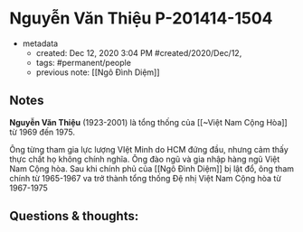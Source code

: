 # Nguyễn Văn Thiệu P-201414-1504

- metadata
	- created: Dec 12, 2020 3:04 PM #created/2020/Dec/12,
	- tags: #permanent/people 
	- previous note: [[Ngô Đình Diệm]]

## Notes
**Nguyễn Văn Thiệu** (1923-2001) là tổng thống của [[~Việt Nam Cộng Hòa]] từ 1969 đến 1975. 

Ông từng tham gia lực lượng VIệt Minh do HCM đứng đầu, nhưng cảm thấy thực chất họ không chính nghĩa. Ông đào ngũ và gia nhập hàng ngũ Việt Nam Cộng hòa. Sau khi chính phủ của [[Ngô Đình Diệm]] bị lật đổ, ông tham chính từ 1965-1967 va trở thành tổng thống Đệ nhị Việt Nam Cộng hòa từ 1967-1975

## Questions & thoughts:
